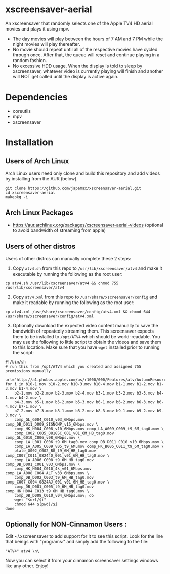 # xscreensaver-aerial
An xscreensaver that randomly selects one of the Apple TV4 HD aerial movies and plays it using mpv. 
* The day movies will play between the hours of 7 AM and 7 PM while the night movies will play thereafter.
* No movie should repeat until all of the respective movies have cycled through once. After that, the queue will reset and continue playing in a random fashion.
* No excessive HDD usage. When the display is told to sleep by xscreensaver, whatever video is currently playing will finish and another will NOT get called until the display is active again.

# Dependencies
* coreutils
* mpv
* xscreensaver

# Installation
## Users of Arch Linux
Arch Linux users  need only clone and build this repository and add videos by installing from the AUR (below).

```
git clone https://github.com/japamax/xscreensaver-aerial.git
cd xscreensaver-aerial
makepkg -i
```

## Arch Linux Packages
* https://aur.archlinux.org/packages/xscreensaver-aerial-videos (optional to avoid bandwidth of streaming from apple)

## Users of other distros
Users of other distros can manually complete these 2 steps:

1) Copy `atv4.sh` from this repo  to `/usr/lib/xscreensaver/atv4` and make it executable by running the following as the root user:
```
cp atv4.sh /usr/lib/xscreensaver/atv4 && chmod 755 /usr/lib/xscreensaver/atv4
```

2) Copy `atv4.xml` from this repo  to `/usr/share/xscreensaver/config` and make it readable by running the following as the root user:
```
cp atv4.xml /usr/share/xscreensaver/config/atv4.xml && chmod 644 /usr/share/xscreensaver/config/atv4.xml
```

3) Optionally download the expected video content manually to save the bandwidth of repeatedly streaming them.
This screensaver expects them to be installed to `/opt/ATV4` which should be world-readable. You may use the following to little script to obtain the videos and save them to this location. Make sure that you have `wget` installed prior to running the script:
```
#!/bin/sh
# run this from /opt/ATV4 which you created and assigned 755 premissions manually

url="http://a1.phobos.apple.com/us/r1000/000/Features/atv/AutumnResources/videos"
for i in b10-1.mov b10-2.mov b10-3.mov b10-4.mov b1-1.mov b1-2.mov b1-3.mov b1-4.mov \
	b2-1.mov b2-2.mov b2-3.mov b2-4.mov b3-1.mov b3-2.mov b3-3.mov b4-1.mov b4-2.mov \
	b4-3.mov b5-1.mov b5-2.mov b5-3.mov b6-1.mov b6-2.mov b6-3.mov b6-4.mov b7-1.mov \
	b7-2.mov b7-3.mov b8-1.mov b8-2.mov b8-3.mov b9-1.mov b9-2.mov b9-3.mov \
	comp_GL_G004_C010_v03_6Mbps.mov comp_DB_D011_D009_SIGNCMP_v15_6Mbps.mov \
	comp_HK_H004_C008_v10_6Mbps.mov comp_LA_A009_C009_t9_6M_tag0.mov \
	comp_C002_C005_0818SC_001_v01_6M_HB_tag0.mov comp_GL_G010_C006_v08_6Mbps.mov \
	comp_LW_L001_C006_t9_6M_tag0.mov comp_DB_D011_C010_v10_6Mbps.mov \
	comp_LA_A005_C009_v05_t9_6M.mov comp_HK_B005_C011_t9_6M_tag0.mov \
	plate_G002_C002_BG_t9_6M_HB_tag0.mov comp_C007_C011_08244D_001_v01_6M_HB_tag0.mov \
	comp_LA_A006_C008_t9_6M_HB_tag0.mov comp_DB_D001_C001_v03_6Mbps.mov \
	comp_HK_H004_C010_4k_v01_6Mbps.mov comp_LA_A008_C004_ALT_v33_6Mbps.mov \
	comp_DB_D002_C003_t9_6M_HB_tag0.mov comp_C007_C004_0824AJ_001_v01_6M_HB_tag0.mov \
	comp_DB_D001_C005_t9_6M_HB_tag0.mov comp_HK_H004_C013_t9_6M_HB_tag0.mov \
	comp_DB_D008_C010_v04_6Mbps.mov; do
	wget "$url/$i"
	chmod 644 $(pwd)/$i
done
```
## Optionally for NON-Cinnamon Users :
Edit ~/.xscreensaver to add support for it to see this script. Look for the line that beings with "programs:" and simply add the following to the file:
```
"ATV4" atv4 \n\
```

Now you can select it from your cinnamon screensaver settings windows like any other. Enjoy!
